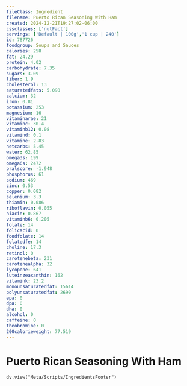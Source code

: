 ```yaml
---
fileClass: Ingredient
filename: Puerto Rican Seasoning With Ham
created: 2024-12-21T19:27:02-06:00
cssclasses: ['nutFact']
servings: ['Default | 100g','1 cup | 240']
id: 787726
foodgroup: Soups and Sauces
calories: 258
fat: 24.29
protein: 4.02
carbohydrate: 7.35
sugars: 3.09
fiber: 1.9
cholesterol: 13
saturatedfats: 5.098
calcium: 32
iron: 0.81
potassium: 253
magnesium: 16
vitaminarae: 21
vitaminc: 30.4
vitaminb12: 0.08
vitamind: 0.1
vitamine: 2.83
netcarbs: 5.45
water: 62.85
omega3s: 199
omega6s: 2472
pralscore: -1.948
phosphorus: 61
sodium: 469
zinc: 0.53
copper: 0.082
selenium: 3.3
thiamin: 0.086
riboflavin: 0.055
niacin: 0.867
vitaminb6: 0.205
folate: 14
folicacid: 0
foodfolate: 14
folatedfe: 14
choline: 17.3
retinol: 0
carotenebeta: 231
carotenealpha: 32
lycopene: 641
luteinzeaxanthin: 162
vitamink: 23.2
monounsaturatedfat: 15614
polyunsaturatedfat: 2690
epa: 0
dpa: 0
dha: 0
alcohol: 0
caffeine: 0
theobromine: 0
200calorieweight: 77.519
---
```


# Puerto Rican Seasoning With Ham

```dataviewjs
dv.view("Meta/Scripts/IngredientsFooter")
```